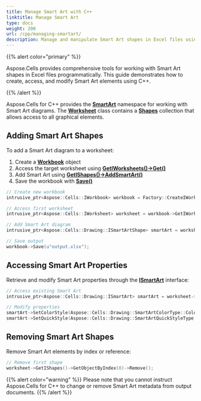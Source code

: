```yaml
---
title: Manage Smart Art with C++
linktitle: Manage Smart Art
type: docs
weight: 200
url: /cpp/managing-smartart/
description: Manage and manipulate Smart Art shapes in Excel files using Aspose.Cells for C++.
---
```


{{% alert color="primary" %}}

Aspose.Cells provides comprehensive tools for working with Smart Art shapes in Excel files programmatically. This guide demonstrates how to create, access, and modify Smart Art elements using C++.

{{% /alert %}}

Aspose.Cells for C++ provides the [**SmartArt**](https://reference.aspose.com/cells/cpp/aspose.cells.drawing.smartart/) namespace for working with Smart Art diagrams. The [**Worksheet**](https://reference.aspose.com/cells/cpp/aspose.cells/worksheet/) class contains a [**Shapes**](https://reference.aspose.com/cells/cpp/aspose.cells.drawing/shapecollection/) collection that allows access to all graphical elements.

## **Adding Smart Art Shapes**
To add a Smart Art diagram to a worksheet:

1. Create a [**Workbook**](https://reference.aspose.com/cells/cpp/aspose.cells/workbook/) object
2. Access the target worksheet using [**GetIWorksheets()->Get()**](https://reference.aspose.com/cells/cpp/aspose.cells/worksheetcollection/get/)
3. Add Smart Art using [**GetIShapes()->AddSmartArt()**](https://reference.aspose.com/cells/cpp/aspose.cells.drawing/shapecollection/addsmartart/)
4. Save the workbook with [**Save()**](https://reference.aspose.com/cells/cpp/aspose.cells/workbook/save/)

```cpp
// Create new workbook
intrusive_ptr<Aspose::Cells::IWorkbook> workbook = Factory::CreateIWorkbook();

// Access first worksheet
intrusive_ptr<Aspose::Cells::IWorksheet> worksheet = workbook->GetIWorksheets()->GetObjectByIndex(0);

// Add Smart Art diagram
intrusive_ptr<Aspose::Cells::Drawing::ISmartArtShape> smartArt = worksheet->GetIShapes()->AddSmartArt(0, 0, 400, 600, Aspose::Cells::Drawing::SmartArtLayoutType::BasicCycle);

// Save output
workbook->Save(u"output.xlsx");
```

## **Accessing Smart Art Properties**
Retrieve and modify Smart Art properties through the [**ISmartArt**](https://reference.aspose.com/cells/cpp/aspose.cells.drawing.smartart/ismartart/) interface:

```cpp
// Access existing Smart Art
intrusive_ptr<Aspose::Cells::Drawing::ISmartArt> smartArt = worksheet->GetIShapes()->GetObjectByIndex(0)->GetISmartArt();

// Modify properties
smartArt->SetColorStyle(Aspose::Cells::Drawing::SmartArtColorType::ColoredFillAccent1);
smartArt->SetQuickStyle(Aspose::Cells::Drawing::SmartArtQuickStyleType::SimpleFill);
```

## **Removing Smart Art Shapes**
Remove Smart Art elements by index or reference:

```cpp
// Remove first shape
worksheet->GetIShapes()->GetObjectByIndex(0)->Remove();
```

{{% alert color="warning" %}} 
Please note that you cannot instruct Aspose.Cells for C++ to change or remove Smart Art metadata from output documents.
{{% /alert %}}